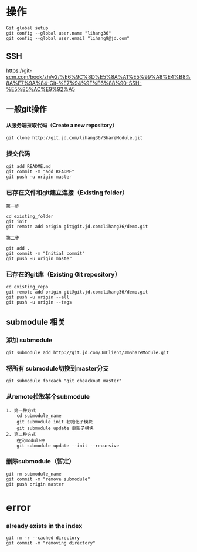 # 操作
    Git global setup
    git config --global user.name "lihang36"
    git config --global user.email "lihang9@jd.com"
## SSH
https://git-scm.com/book/zh/v2/%E6%9C%8D%E5%8A%A1%E5%99%A8%E4%B8%8A%E7%9A%84-Git-%E7%94%9F%E6%88%90-SSH-%E5%85%AC%E9%92%A5
## 一般git操作
#### 从服务端拉取代码（Create a new repository）
    git clone http://git.jd.com/lihang36/ShareModule.git

### 提交代码
    git add README.md
    git commit -m "add README"
    git push -u origin master

### 已存在文件和git建立连接（Existing folder）


    第一步

    cd existing_folder
    git init
    git remote add origin git@git.jd.com:lihang36/demo.git

    第二步

    git add .
    git commit -m "Initial commit"
    git push -u origin master
### 已存在的git库（Existing Git repository）
    cd existing_repo
    git remote add origin git@git.jd.com:lihang36/demo.git
    git push -u origin --all
    git push -u origin --tags

## submodule 相关
### 添加 submodule
    git submodule add http://git.jd.com/JmClient/JmShareModule.git
### 将所有 submodule切换到master分支
    git submodule foreach "git cheackout master"
### 从remote拉取某个submodule
    1. 第一种方式
        cd submodule_name
        git submodule init 初始化子模块
        git submodule update 更新子模块
    2. 第二种方式
        在父module中
        git submodule update --init --recursive

### 删除submodule（暂定）
    git rm submodule_name
    git commit -m "remove submodule"
    git push origin master


# error
### already exists in the index
    git rm -r --cached directory
    git commit -m "removing directory"


